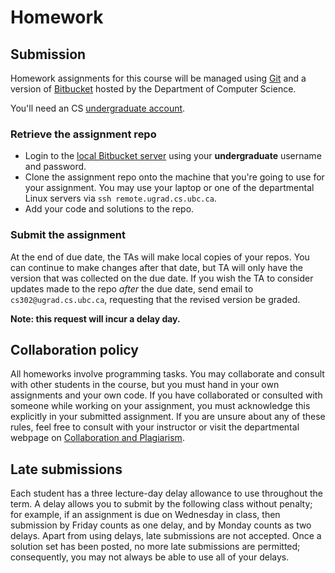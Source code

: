 # Homework

## Submission

Homework assignments for this course will be managed using
[Git](https://git-scm.com/) and a version of
[Bitbucket](https://bitbucket.org/) hosted by the Department of
Computer Science.

You'll need an CS [undergraduate account](https://www.cs.ubc.ca/getacct/).

### Retrieve the assignment repo
- Login to the
  [local Bitbucket server](https://stash.ugrad.cs.ubc.ca:8443) using
  your **undergraduate** username and password.
- Clone the assignment repo onto the machine that you're going to use
  for your assignment. You may use your laptop or one of the departmental
  Linux servers via `ssh remote.ugrad.cs.ubc.ca`.
- Add your code and solutions to the repo.

### Submit the assignment

At the end of due date, the TAs will make local copies of your
repos. You can continue to make changes after that date, but TA will
only have the version that was collected on the due date. If you wish
the TA to consider updates made to the repo *after* the due date, send
email to `cs302@ugrad.cs.ubc.ca`, requesting that the revised
version be graded.

**Note: this request will incur a delay day.**

## Collaboration policy

All homeworks involve programming tasks. You may collaborate and
consult with other students in the course, but you must hand in your
own assignments and your own code. If you have collaborated or
consulted with someone while working on your assignment, you must
acknowledge this explicitly in your submitted assignment. If you are
unsure about any of these rules, feel free to consult with your
instructor or visit the departmental webpage on
[Collaboration and Plagiarism](https://my.cs.ubc.ca/docs/collaboration-plagiarism).

## Late submissions

Each student has a three lecture-day delay allowance to use throughout
the term. A delay allows you to submit by the following class without
penalty; for example, if an assignment is due on Wednesday in class,
then submission by Friday counts as one delay, and by Monday counts as
two delays. Apart from using delays, late submissions are not
accepted. Once a solution set has been posted, no more late
submissions are permitted; consequently, you may not always be able to
use all of your delays.
